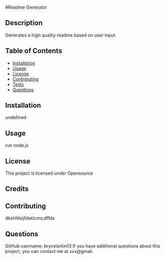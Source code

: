 #Readme Generator

  ## Description
  Generates a high quality readme based on user input.

  ## Table of Contents
  * [Installation](#installation)
  * [Usage](#usage)
  * [License](#license)
  * [Contributing](#contributing)
  * [Tests](#tests)
  * [Questions](#questions)
  
  ## Installation
  undefined

  ## Usage
  run node.js

  ## License
  This project is licensed under Opensource

  ## Credits
  

  ## Contributing
  dkshfdsijfdsklcms;dffds

  ## Questions
  GitHub username: brycelarkin13
  If you have additional questions about this project, you can contact me at xxx@gmail. 


